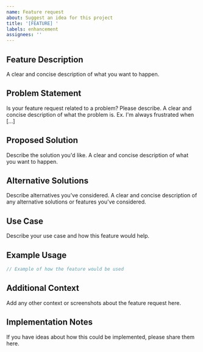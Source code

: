 ```yaml
---
name: Feature request
about: Suggest an idea for this project
title: '[FEATURE] '
labels: enhancement
assignees: ''
---
```


## Feature Description

A clear and concise description of what you want to happen.

## Problem Statement

Is your feature request related to a problem? Please describe.
A clear and concise description of what the problem is. Ex. I'm always frustrated when [...]

## Proposed Solution

Describe the solution you'd like.
A clear and concise description of what you want to happen.

## Alternative Solutions

Describe alternatives you've considered.
A clear and concise description of any alternative solutions or features you've considered.

## Use Case

Describe your use case and how this feature would help.

## Example Usage

```typescript
// Example of how the feature would be used
```

## Additional Context

Add any other context or screenshots about the feature request here.

## Implementation Notes

If you have ideas about how this could be implemented, please share them here.
